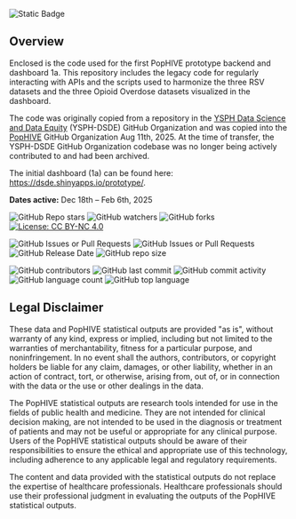 ![Static Badge](https://img.shields.io/badge/Activity_Status-Archived-red)

## Overview

Enclosed is the code used for the first PopHIVE prototype backend and dashboard 1a. This repository includes the legacy code for regularly interacting with APIs and the scripts used to harmonize the three RSV datasets and the three Opioid Overdose datasets visualized in the dashboard. 

The code was originally copied from a repository in the [YSPH Data Science and Data Equity](https://github.com/ysph-dsde) (YSPH-DSDE) GitHub Organization and was copied into the [PopHIVE](https://github.com/PopHIVE) GitHub Organization Aug 11th, 2025. At the time of transfer, the YSPH-DSDE GitHub Organization codebase was no longer being actively contributed to and had been archived.

The initial dashboard (1a) can be found here: https://dsde.shinyapps.io/prototype/.

**Dates active:** Dec 18th – Feb 6th, 2025

![GitHub Repo stars](https://img.shields.io/github/stars/PopHIVE/data-gov) ![GitHub watchers](https://img.shields.io/github/watchers/PopHIVE/data-gov) ![GitHub forks](https://img.shields.io/github/forks/PopHIVE/data-gov) [![License: CC BY-NC 4.0](https://img.shields.io/badge/License-CC%20BY--NC%204.0-lightgrey.svg)](http://creativecommons.org/licenses/by-nc/4.0/)

![GitHub Issues or Pull Requests](https://img.shields.io/github/issues/PopHIVE/data-gov) ![GitHub Issues or Pull Requests](https://img.shields.io/github/issues-pr/PopHIVE/data-gov) ![GitHub Release Date](https://img.shields.io/github/release-date/PopHIVE/data-gov) ![GitHub repo size](https://img.shields.io/github/repo-size/PopHIVE/data-gov)

![GitHub contributors](https://img.shields.io/github/contributors/PopHIVE/data-gov) ![GitHub last commit](https://img.shields.io/github/last-commit/PopHIVE/data-gov) ![GitHub commit activity](https://img.shields.io/github/commit-activity/w/PopHIVE/data-gov) ![GitHub language count](https://img.shields.io/github/languages/count/PopHIVE/data-gov) ![GitHub top language](https://img.shields.io/github/languages/top/PopHIVE/data-gov)


## Legal Disclaimer

These data and PopHIVE statistical outputs are provided "as is", without warranty of any kind, express or implied, including but not limited to the warranties of merchantability, fitness for a particular purpose, and noninfringement. In no event shall the authors, contributors, or copyright holders be liable for any claim, damages, or other liability, whether in an action of contract, tort, or otherwise, arising from, out of, or in connection with the data or the use or other dealings in the data.

The PopHIVE statistical outputs are research tools intended for use in the fields of public health and medicine. They are not intended for clinical decision making, are not intended to be used in the diagnosis or treatment of patients and may not be useful or appropriate for any clinical purpose. Users of the PopHIVE statistical outputs should be aware of their responsibilities to ensure the ethical and appropriate use of this technology, including adherence to any applicable legal and regulatory requirements.

The content and data provided with the statistical outputs do not replace the expertise of healthcare professionals. Healthcare professionals should use their professional judgment in evaluating the outputs of the PopHIVE statistical outputs.








